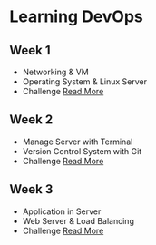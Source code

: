 # Learning DevOps

## Week 1
- Networking & VM
- Operating System & Linux Server
- Challenge
[Read More](week-1/README.md)


## Week 2
- Manage Server with Terminal
- Version Control System with Git
- Challenge
[Read More](week-2/README.md)

## Week 3
- Application in Server
- Web Server & Load Balancing
- Challenge
[Read More](week-3/README.md)
